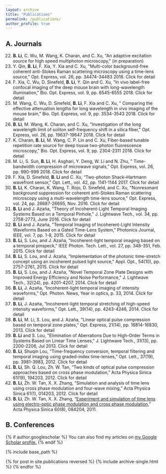 ```yaml
---
layout: archive
title: "Publications"
permalink: /publications/
author_profile: true
---
```


A. Journals
------
22. **B. Li**, C. Wu, M. Wang, K. Charan, and C. Xu, "An adaptive excitation source for high speed multiphoton microscopy," (in preparation)
21. Y. Qin, **B. Li**, F. Xia, Y. Xia and C. Xu, "Multi-color background-free coherent anti-Stokes Raman scattering microscopy using a time-lens source," Opt. Express, vol. 26, pp. 34474-34483 2018. Click for detail
20. F. Xia, C. Wu, D. Sinefeld, **B. Li**, Y. Qin and C. Xu, "In vivo label-free confocal imaging of the deep mouse brain with long-wavelength illumination," Bio. Opt. Express, vol. 9, pp. 6545-6555 2018. Click for detail
19. M. Wang, C. Wu, D. Sinefeld, **B. Li**, F. Xia and C. Xu, " Comparing the effective attenuation lengths for long wavelength in vivo imaging of the mouse brain," Bio. Opt. Express, vol. 9, pp. 3534-3543 2018. Click for detail
18. **B. Li**, M. Wang, K. Charan, and C. Xu, "Investigation of the long wavelength limit of soliton self-frequency shift in a silica fiber," Opt. Express, vol. 26, pp. 19637-19647 2018. Click for detail
17. K. Charan, **B. Li**, M. Wang, C. P. Lin and C. Xu, Fiber-based tunable repetition rate source for deep tissue two-photon fluorescence microscopy," Bio. Opt. Express, vol. 9, pp. 2304-2311 2018. Click for detail
16. M. Li, S. Sun, **B. Li**, H. Asghari, Y. Deng, W. Li and N. Zhu, " Time-bandwidth compression of microwave signals," Opt. Express, vol. 26, pp. 990-999 2018. Click for detail
15. F. Xia, D. Sinefeld, **B. Li** and C. Xu, “Two-photon Shack–Hartmann wavefront sensor," Opt. Lett., vol. 42, pp. 1141-1144 2017. Click for detail
14. **B. Li**, K. Charan, K. Wang, T. Rojo, D. Sinefeld, and C. Xu, "Nonresonant background suppression for coherent anti-Stokes Raman scattering microscopy using a multi-wavelength time-lens source," Opt. Express, vol. 24, pp. 26687-26695, Nov. 2016. Click for detail
13. **B. Li** and J. Azaña, "Theory of Incoherent-Light Temporal Imaging Systems Based on a Temporal Pinhole," J. Lightwave Tech., vol. 34, pp. 2758-2773, June 2016. Click for detail
12. **B. Li** and J. Azaña, "Temporal Imaging of Incoherent-Light Intensity Waveforms Based on a Gated Time-Lens System," Photonics Journal, IEEE, vol. 7, pp. 1-8, 2015. Click for detail
11. **B. Li**, S. Lou, and J. Azaña, "Incoherent-light temporal imaging based on a temporal pinspeck," IEEE Photon. Tech. Lett., vol. 27, pp. 348-351, Feb. 2015. Click for detail
10. **B. Li**, S. Lou, and J. Azaña, "Implementation of the photonic time-stretch concept using an incoherent pulsed light source," Appl. Opt., 54(10), pp. 2757-2761, 2015. Click for detail
9. **B. Li**, S. Lou, and J. Azaña, "Novel Temporal Zone Plate Designs with Improved Energy Efficiency and Noise Performance," J. Lightwave Tech., 32(24), pp. 4201-4207, 2014. Click for detail
8. **B. Li**, J. Azaña, “Incoherent-light temporal imaging of intensity waveforms,” Opt. Photon. News, Year in optics, p. 33, 2014. Click for detail
7. **B. Li**, J. Azaña, “Incoherent-light temporal stretching of high-speed intensity waveforms,” Opt. Lett., 39(14), pp. 4243-4246, 2014. Click for detail
6. **B. Li**, M. Li, S. Lou, and J. Azaña, "Linear optical pulse compression based on temporal zone plates," Opt. Express, 21(14), pp. 16814-16830, 2013. Click for detail
5. **B. Li** and S. Lou, "Elimination of Aberrations Due to High-Order Terms in Systems Based on Linear Time Lenses," J. Lightwave Tech., 31(13), pp. 2200-2206, Jul 2013. Click for detail
4. **B. Li**, Shuqin Lou, “Time-frequency conversion, temporal filtering and temporal imaging using graded-index time-lenses,” Opt. Lett., 37(19), pp. 3981-3983, 2012. Click for detail
3. **B. Li**, Sh. Q. Lou, Zh. W. Tan, “Two kinds of optical pulse compression approaches based on cross phase modulation,” Acta Physica Sinica 61(19), 194203, 2012. Click for detail
2. **B. Li**, Zh. W. Tan, X. X. Zhang, “Simulation and analysis of time lens using cross phase modulation and four-wave mixing,” Acta Physica Sinica 61(1), 014203, 2012. Click for detail
1. **B. Li**, Zh. W. Tan, X. X. Zhang, “[Experiment and simulation of time lens using electro-optic phase modulation and cross phase modulation](http://bo-li-research.github.io/files/paper-2011-APS-1.pdf),” Acta Physica Sinica 60(8), 084204, 2011.

B. Conferences
------



{% if author.googlescholar %}
  You can also find my articles on <u><a href="{{author.googlescholar}}">my Google Scholar profile</a>.</u>
{% endif %}

{% include base_path %}

{% for post in site.publications reversed %}
  {% include archive-single.html %}
{% endfor %}
